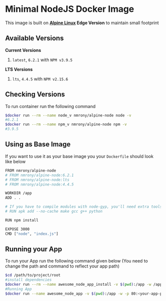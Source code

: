 Minimal NodeJS Docker Image
===========================
This image is built on **[Alpine Linux][1] Edge Version** to maintain small footprint

Available Versions
-------------------
**Current Versions**
 1. `latest`, `6.2.1` with `NPM v3.9.5`

**LTS Versions**
  1. `lts`, `4.4.5` with `NPM v2.15.6`  

Checking Versions
-----------------
To run container run the following command
```sh
$docker run --rm --name node_v nmrony/alpine-node node -v
#6.2.1
$docker run --rm --name npm_v nmrony/alpine-node npm -v
#3.9.5
```
Using as Base Image
-------------------
If you want to use it as your base image you your `Dockerfile` should look like below
```sh
FROM nmrony/alpine-node
# FROM nmrony/alpine-node:6.2.1
# FROM nmrony/alpine-node:lts
# FROM nmrony/alpine-node:4.4.5

WORKDIR /app
ADD . .

# If you have to compile modules with node-gyp, you'll need extra tools
# RUN apk add --no-cache make gcc g++ python

RUN npm install

EXPOSE 3000
CMD ["node", "index.js"]
```

Running your App
-----------------
To run your App run the following command given below (You need to change the path and command to reflect your app path)
```sh
$cd /path/to/project/root
#install dependencies
$docker run --rm --name awesome_node_app_install -v $(pwd):/app -w /app nmrony/node-alpine npm i
#Running App
$docker run --name awesome_node_app -v $(pwd):/app -w -p 80:<your-app-port> /app nmrony/node-alpine node [app-entrypoint.js]
```

[1]: http://www.alpinelinux.org/
